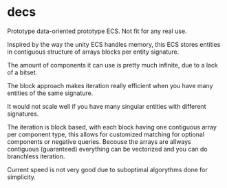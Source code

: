 # decs
Prototype data-oriented prototype ECS. Not fit for any real use.

Inspired by the way the unity ECS handles memory, this ECS stores entities in contiguous structure of arrays blocks per entity signature. 

The amount of components it can use is pretty much infinite, due to a lack of a bitset.

The block approach makes iteration really efficient when you have many entities of the same signature. 

It would not scale well if you have many singular entities with different signatures.

The iteration is block based, with each block having one contiguous array per component type, this allows for customized matching for optional components or negative queries. 
Becouse the arrays are allways contiguous (guaranteed) everything can be vectorized and you can do branchless iteration.

Current speed is not very good due to suboptimal algorythms done for simplicity.

